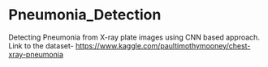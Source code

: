 # Pneumonia_Detection
Detecting Pneumonia from X-ray plate images using CNN based approach.
Link to the dataset- https://www.kaggle.com/paultimothymooney/chest-xray-pneumonia
